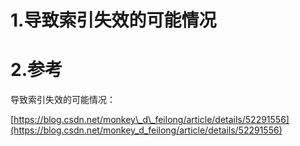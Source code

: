 # 1.导致索引失效的可能情况

# 2.参考

导致索引失效的可能情况：

[https://blog.csdn.net/monkey\_d\_feilong/article/details/52291556](https://blog.csdn.net/monkey_d_feilong/article/details/52291556)


